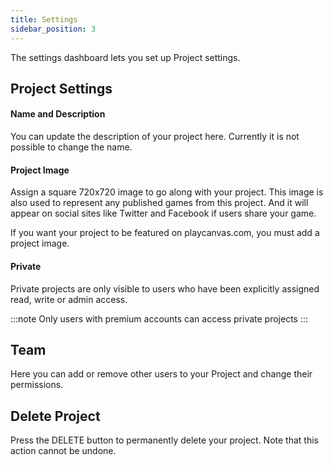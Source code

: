 ```yaml
---
title: Settings
sidebar_position: 3
---
```


The settings dashboard lets you set up Project settings.

## Project Settings

#### Name and Description

You can update the description of your project here. Currently it is not possible to change the name.

#### Project Image

Assign a square 720x720 image to go along with your project. This image is also used to represent any published games from this project. And it will appear on social sites like Twitter and Facebook if users share your game.

If you want your project to be featured on playcanvas.com, you must add a project image.

#### Private

Private projects are only visible to users who have been explicitly assigned read, write or admin access.

:::note
Only users with premium accounts can access private projects
:::

## Team

Here you can add or remove other users to your Project and change their permissions.

## Delete Project

Press the DELETE button to permanently delete your project. Note that this action cannot be undone.


